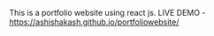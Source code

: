 This is a portfolio website using react js.
LIVE DEMO -https://ashishakash.github.io/portfoliowebsite/

